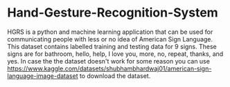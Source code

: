 # Hand-Gesture-Recognition-System
HGRS is a python and machine learning application that can be used for communicating people with less or no idea of American Sign Language. This dataset contains labelled training and testing data for 9 signs. These signs are for bathroom, hello, help, I love you, more, no, repeat, thanks, and yes. In case the the dataset doesn't work for some reason you can use https://www.kaggle.com/datasets/shubhambhardwaj01/american-sign-language-image-dataset to download the dataset.
